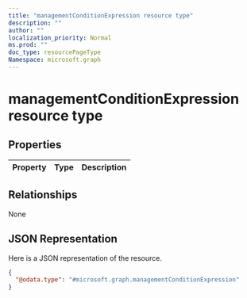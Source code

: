 ```yaml
---
title: "managementConditionExpression resource type"
description: ""
author: ""
localization_priority: Normal
ms.prod: ""
doc_type: resourcePageType
Namespace: microsoft.graph
---
```



# managementConditionExpression resource type



## Properties
|Property|Type|Description|
|:---|:---|:---|

## Relationships
None

## JSON Representation
Here is a JSON representation of the resource.
<!-- {
  "blockType": "resource",
  "@odata.type": "microsoft.graph.managementConditionExpression"
}
-->
``` json
{
  "@odata.type": "#microsoft.graph.managementConditionExpression"
}
```


